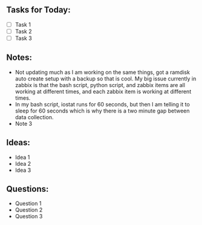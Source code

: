 ## Tasks for Today:

- [ ] Task 1
- [ ] Task 2
- [ ] Task 3

## Notes:

- Not updating much as I am working on the same things, got a ramdisk auto create setup with a backup so that is cool. My big issue currently in zabbix is that the bash script, python script, and zabbix items are all working at different times, and each zabbix item is working at different times.
- In my bash script, iostat runs for 60 seconds, but then I am telling it to sleep for 60 seconds which is why there is a two minute gap between data collection.
- Note 3

## Ideas:

- Idea 1
- Idea 2
- Idea 3

## Questions:

- Question 1
- Question 2
- Question 3